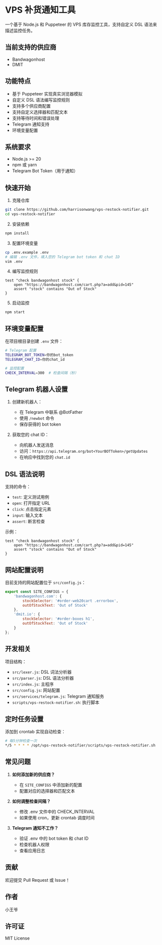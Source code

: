 # VPS 补货通知工具

一个基于 Node.js 和 Puppeteer 的 VPS 库存监控工具，支持自定义 DSL 语法来描述监控任务。

## 当前支持的供应商

- Bandwagonhost
- DMIT

## 功能特点

- 基于 Puppeteer 实现真实浏览器模拟
- 自定义 DSL 语法编写监控规则
- 支持多个供应商配置
- 支持自定义选择器和匹配文本
- 支持等待时间和错误处理
- Telegram 通知支持
- 环境变量配置

## 系统要求

- Node.js >= 20
- npm 或 yarn
- Telegram Bot Token（用于通知）

## 快速开始

1. 克隆仓库

```bash
git clone https://github.com/harrisonwang/vps-restock-notifier.git
cd vps-restock-notifier
```

2. 安装依赖

```bash
npm install
```

3. 配置环境变量

```bash
cp .env.example .env
# 编辑 .env 文件，填入您的 Telegram bot token 和 chat ID
vim .env
```

4. 编写监控规则

```dsl
test "check bandwagonhost stock" {
    open "https://bandwagonhost.com/cart.php?a=add&pid=145"
    assert "stock" contains "Out of Stock"
}
```

5. 启动监控

```bash
npm start
```

## 环境变量配置

在项目根目录创建 `.env` 文件：

```bash
# Telegram 配置
TELEGRAM_BOT_TOKEN=你的bot_token
TELEGRAM_CHAT_ID=你的chat_id

# 监控配置
CHECK_INTERVAL=300  # 检查间隔（秒）
```

## Telegram 机器人设置

1. 创建新机器人：
   - 在 Telegram 中联系 @BotFather
   - 使用 `/newbot` 命令
   - 保存获得的 bot token

2. 获取您的 chat ID：
   - 向机器人发送消息
   - 访问：`https://api.telegram.org/bot<YourBOTToken>/getUpdates`
   - 在响应中找到您的 `chat.id`

## DSL 语法说明

支持的命令：

- `test`: 定义测试用例
- `open`: 打开指定 URL
- `click`: 点击指定元素
- `input`: 输入文本
- `assert`: 断言检查

示例：

```dsl
test "check bandwagonhost stock" {
    open "https://bandwagonhost.com/cart.php?a=add&pid=145"
    assert "stock" contains "Out of Stock"
}
```

## 网站配置说明

目前支持的网站配置位于 `src/config.js`：

```javascript
export const SITE_CONFIGS = {
    'bandwagonhost.com': {
        stockSelector: '#order-web20cart .errorbox',
        outOfStockText: 'Out of Stock'
    },
    'dmit.io': {
        stockSelector: '#order-boxes h1',
        outOfStockText: 'Out of Stock'
    }
};
```

## 开发相关

项目结构：

- `src/lexer.js`: DSL 词法分析器
- `src/parser.js`: DSL 语法分析器
- `src/index.js`: 主程序
- `src/config.js`: 网站配置
- `src/services/telegram.js`: Telegram 通知服务
- `scripts/vps-restock-notifier.sh`: 执行脚本

## 定时任务设置

添加到 crontab 实现自动检查：

```bash
# 每5分钟检查一次
*/5 * * * * /opt/vps-restock-notifier/scripts/vps-restock-notifier.sh
```

## 常见问题

1. **如何添加新的供应商？**
   - 在 `SITE_CONFIGS` 中添加新的配置
   - 配置对应的选择器和匹配文本

2. **如何调整检查间隔？**
   - 修改 .env 文件中的 CHECK_INTERVAL
   - 如果使用 cron，更新 crontab 调度时间

3. **Telegram 通知不工作？**
   - 验证 .env 中的 bot token 和 chat ID
   - 检查机器人权限
   - 查看应用日志

## 贡献

欢迎提交 Pull Request 或 Issue！

## 作者

小王爷

## 许可证

MIT License
